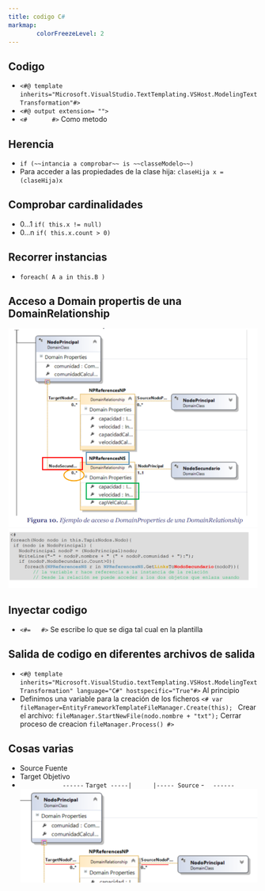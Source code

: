 ```yaml
---
title: codigo C#
markmap:
        colorFreezeLevel: 2
---
```


## Codigo
- `<#@ template inherits="Microsoft.VisualStudio.TextTemplating.VSHost.ModelingTextTransformation"#>`
- `<#@ output extension= "">`
- `<#       #>` Como metodo

## Herencia
- `if (~~intancia a comprobar~~ is ~~classeModelo~~)`
- Para acceder a las propiedades de la clase hija:
    `claseHija x = (claseHija)x`

## Comprobar cardinalidades
- 0...1
    `if( this.x != null)`
- 0...n
    `if( this.x.count > 0)`

## Recorrer instancias
- `foreach( A a in this.B )`

## Acceso a Domain propertis de una DomainRelationship
![Metamodelo](Fotos/DomainRelation.png)
![Codigo](Fotos/CodeDomainRelation.png)

## Inyectar codigo
- `<#=   #>` Se escribe lo que se diga tal cual en la plantilla

## Salida de codigo en diferentes archivos de salida
- `<#@ template inherits="Microsoft.VisualStudio.textTemplating.VSHost.ModelingTextTransformation" language="C#" hostspecific="True"#>` Al principio 
- Definimos una variable para la creación de los ficheros
 `<# var fileManager=EntityFrameworkTemplateFileManager.Create(this); `
 Crear el archivo:
 `fileManager.StartNewFile(nodo.nombre + "txt");`
 Cerrar proceso de creacion
 `fileManager.Process() #>`

## Cosas varias
- Source Fuente  
- Target Objetivo
- `            ------`
 `Target -----|      |----- Source`
-` `         ` ------`
![](Fotos/ST.PNG)
 